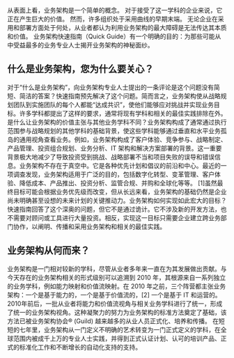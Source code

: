 从表面上看，业务架构是一个简单的概念。 对于接受了这一学科的企业来说，它正在产生巨大的价值。 然而，许多组织处于采用曲线的早期末端。 无论企业在采用和部署方面处于何处，从业者都认为利用业务架构的最大障碍是无法传达其本质和价值。 业务架构快速指南（Quick Guide）有一个明确的目的：为那些可能从中受益最多的业务专业人士揭开业务架构的神秘面纱。

## 什么是业务架构，您为什么要关心？

​       对于“什么是业务架构”，向业务架构专业人士提出的一条评论是这个问题没有简短、简洁的答案？快速指南预先解决了这个问题。简而言之，业务架构使从战略规划团队到实施团队的每个人都能“达成共识”，使他们能够应对挑战并实现业务目标。
​       许多学科都提出了这样的要求，通常将现有学科和相关的最佳实践排除在外。是什么让业务架构的价值主张与其他业务学科不同？业务架构构成了通常通过执行范围参与战略规划的其他学科的基础背景，使这些学科能够通过垂直和水平业务孤岛的通用视角查看业务。例如，业务架构构成了客户体验、竞争参与、战略制定、产品管理、投资组合规划、业务分析、IT 架构和解决方案部署的背景。这一重要背景极大地减少了导致投资受到挑战、战略部署不当和项目失败的误导和错误信息。
​       业务架构不存在于真空中。它是各种优先计划和倡议的前沿和中心。最近的一项调查发现，业务架构适用于广泛的目的，包括数字化转型、变革管理、客户体验、降低成本、产品推出、投资分析、监管合规、并购和全球化等等。 [1]虽然最终目标可能会根据业务优先级而改变，但从长远来看，业务架构的基础仍然是企业尚未明确甚至设想的未来计划的关键推动力。
​        业务架构如何实现如此宏大的目标？快速指南回答了这个深奥的问题，但它不是通过诡计。它不涉及新的开发方法，也不需要对顾问或工具进行大量投资。相反，实现这一目标只需要企业建立跨业务部门协作，以阐明、传播和采用业务架构和相关的最佳实践。

## 业务架构从何而来？
业务架构是一门相对较新的学科，尽管从业者多年来一直在为其发展做出贡献。与今天存在的业务架构相关的形式级别可以追溯到 2010 年，其根源来自一系列独立的业务学科，例如能力映射和价值流映射。在 2010 年之前，三个阵营都主张业务架构：一个是基于能力的，一个是基于价值流的，[2] 一个是基于 IT 和运营的。 2010年前后，一批从业者将能力和价值流视角与相关业务学科进行了统一，形成了统一的业务架构视角。这种凝聚力的努力为业务架构的标准方法奠定了基础，该方法已被业务架构协会® (Guild) 越来越多的从业人员正式化、培养和传播。
在短短的七年里，业务架构从一门定义不明确的艺术转变为一门正式定义的学科，在全球范围内被成千上万的专业人士实践，并得到正式认证计划、认可的培训产品、正式的标准化工作和不断增长的自动化支持的支持。